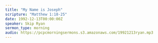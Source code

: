 ```yaml
---
title: "My Name is Joseph"
scripture: "Matthew 1:18-25"
date: 1992-12-13T00:00:00Z
speaker: Skip Ryan
sermon_type: morning
audio: https://pcpcmorningsermons.s3.amazonaws.com/19921213ryan.mp3 
---
```



